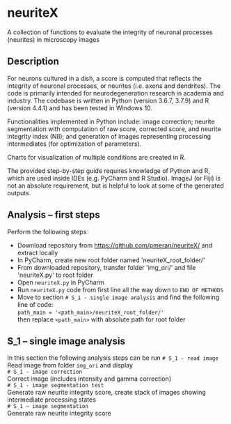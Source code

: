 # neuriteX
A collection of functions to evaluate the integrity of neuronal processes (neurites) in microscopy images

## Description
For neurons cultured in a dish, a score is computed that reflects the integrity of neuronal processes, or neurites (i.e. axons and dendrites). The code is primarily intended for neurodegeneration research in academia and industry. The codebase is written in Python (version 3.6.7, 3.7.9) and R (version 4.4.1) and has been tested in Windows 10.

Functionalities implemented in Python include: image correction; neurite segmentation with computation of raw score, corrected score, and neurite integrity index (NII); and generation of images representing processing intermediates (for optimization of parameters).

Charts for visualization of multiple conditions are created in R.

The provided step-by-step guide requires knowledge of Python and R, which are used inside IDEs (e.g. PyCharm and R Studio).  ImageJ (or Fiji) is not an absolute requirement, but is helpful to look at some of the generated outputs.


## Analysis – first steps

Perform the following steps

-	Download repository from https://github.com/pmeran/neuriteX/ and extract locally
-	In PyCharm, create new root folder named 'neuriteX_root_folder/'
-	From downloaded repository, transfer folder 'img_ori/' and file 'neuriteX.py' to root folder
-	Open `neuriteX.py` in PyCharm
-	Run `neuriteX.py` code from first line all the way down to `END OF METHODS`
-	Move to section `# S_1 - single image analysis` and find the following line of code:<br />
  `path_main = '<path_main>/neuriteX_root_folder/'`<br />
  then replace `<path_main>` with absolute path for root folder<br />

## S_1 – single image analysis

In this section the following analysis steps can be run
`# S_1 - read image`<br />
        Read image from folder `img_ori` and display  
`# S_1 - image correction`<br />
        Correct image (includes intensity and gamma correction)  
`# S_1 - image segmentation test`<br />
        Generate raw neurite integrity score, create stack of images showing intermediate processing states  
`# S_1 – image segmentation`<br />
        Generate raw neurite integrity score  






